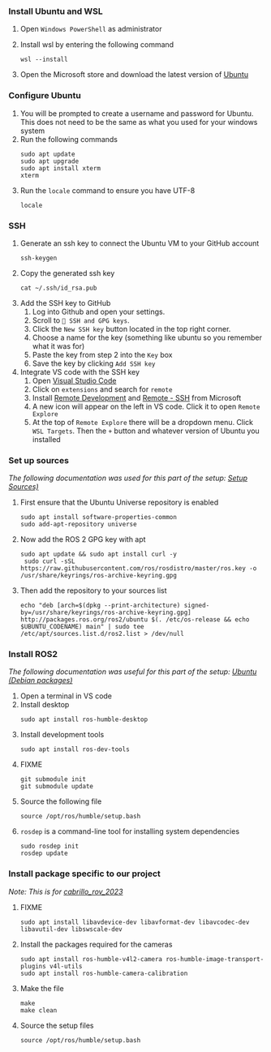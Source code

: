 ### Install Ubuntu and WSL
1. Open `Windows PowerShell` as administrator
2. Install wsl by entering the following command
	```shell
	wsl --install
	```

3. Open the Microsoft store and download the latest version of [Ubuntu](https://apps.microsoft.com/store/detail/ubuntu-22042-lts/9PN20MSR04DW)

### Configure Ubuntu
1. You will be prompted to create a username and password for Ubuntu. This does not need to be the same as what you used for your windows system
2. Run the following commands
	```shell
	sudo apt update
	sudo apt upgrade
	sudo apt install xterm
	xterm
	```
3. Run the `locale` command to ensure you have UTF-8
   ```shell
   locale
	```

### SSH
1. Generate an ssh key to connect the Ubuntu VM to your GitHub account
   ```shell
   ssh-keygen
	```
2. Copy the generated ssh key
	```shell
	cat ~/.ssh/id_rsa.pub
	```
3. Add the SSH key to GitHub
	1. Log into Github and open your settings. 
	2. Scroll to `🔑 SSH and GPG keys`. 
	3. Click the `New SSH key` button located in the top right corner. 
	4. Choose a name for the key (something like ubuntu so you remember what it was for) 
	5. Paste the key from step 2 into the `Key` box
	6. Save the key by clicking `Add SSH key` 
4. Integrate VS code with the SSH key 
	1. Open [Visual Studio Code](https://code.visualstudio.com/)
	2. Click on `extensions` and search for `remote`
	3. Install [Remote Development](https://marketplace.visualstudio.com/items?itemName=ms-vscode-remote.vscode-remote-extensionpack) and [Remote - SSH](https://marketplace.visualstudio.com/items?itemName=ms-vscode-remote.remote-ssh) from Microsoft
	4. A new icon will appear on the left in VS code. Click it to open `Remote Explore`
	5. At the top of `Remote Explore` there will be a dropdown menu. Click `WSL Targets`. Then the `+` button and whatever version of Ubuntu you installed

### Set up sources
*The following documentation was used for this part of the setup: [Setup Sources)](https://docs.ros.org/en/humble/Installation/Ubuntu-Install-Debians.html#setup-sources)*
1. First ensure that the Ubuntu Universe repository is enabled
	```shell
   sudo apt install software-properties-common
	sudo add-apt-repository universe
	```
2. Now add the ROS 2 GPG key with apt
   ```shell
   sudo apt update && sudo apt install curl -y
	sudo curl -sSL https://raw.githubusercontent.com/ros/rosdistro/master/ros.key -o /usr/share/keyrings/ros-archive-keyring.gpg
	```
3. Then add the repository to your sources list
	```shell
	echo "deb [arch=$(dpkg --print-architecture) signed-by=/usr/share/keyrings/ros-archive-keyring.gpg] http://packages.ros.org/ros2/ubuntu $(. /etc/os-release && echo $UBUNTU_CODENAME) main" | sudo tee /etc/apt/sources.list.d/ros2.list > /dev/null
	```

### Install ROS2 
*The following documentation was useful for this part of the setup: [Ubuntu (Debian packages)](https://docs.ros.org/en/humble/Installation/Ubuntu-Install-Debians.html#id4)*
1. Open a terminal in VS code
2. Install desktop 
	```shell
	sudo apt install ros-humble-desktop
	```
3. Install development tools
	```shell
	sudo apt install ros-dev-tools
	```
4. FIXME
   ```shell
   git submodule init 
   git submodule update
	```
5. Source the following file
	```shell
	source /opt/ros/humble/setup.bash
	```
5. `rosdep` is a command-line tool for installing system dependencies
   ```shell
   sudo rosdep init  
   rosdep update  
   ```

### Install package specific to our project
*Note: This is for [cabrillo_rov_2023](https://github.com/CabrilloRoboticsClub/cabrillo_rov_2023)*
1. FIXME
	```shell
	sudo apt install libavdevice-dev libavformat-dev libavcodec-dev libavutil-dev libswscale-dev 
	```
2. Install the packages required for the cameras 
   ```shell
   sudo apt install ros-humble-v4l2-camera ros-humble-image-transport-plugins v4l-utils
   sudo apt install ros-humble-camera-calibration 
	```
3. Make the file
   ```make
   make 
   make clean
	```
4. Source the setup files
	```shell
	source /opt/ros/humble/setup.bash 
	```

